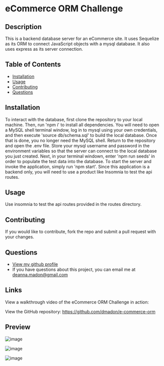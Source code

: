 
  
  # eCommerce ORM Challenge 

  ## Description
  This is a backend database server for an eCommerce site. It uses Sequelize as its ORM to connect JavaScript objects with a mysql database. It also uses express as its server connection.

  ## Table of Contents

  * [Installation](#installation)
  * [Usage](#usage)
  * [Contributing](#contributing)
  * [Questions](#questions)

  ## Installation
  To interact with the database, first clone the repository to your local machine. Then, run 'npm i' to install all dependencies. You will need to open a MySQL shell terminal window, log in to mysql using your own credentials, and then execute 'source db/schema.sql' to build the local database. Once that is done, you no longer need the MySQL  shell. Return to the repository and open the .env file. Store your mysql username and password in the environment variables so that the server can connect to the local database you just created. Next, in your terminal windown, enter 'npm run seeds' in order to populate the test data into the database. To start the server and invoke the application, simply run 'npm start'. Since this application is a backend only, you will need to use a product like Insomnia to test the api routes.

  ## Usage
  Use insomnia to test the api routes provided in the routes directory.

  ## Contributing
  If you would like to contribute, fork the repo and submit a pull request with your changes.

  ## Questions
  * [View my github profile](https://github.com/dmadon)
  * If you have questions about this project, you can email me at deanna.madon@gmail.com

  ## Links
  View a walkthrough video of the eCommerce ORM Challenge in action:

  View the GitHub repository: https://github.com/dmadon/e-commerce-orm

  ## Preview
  
  ![image](https://user-images.githubusercontent.com/99852346/185823917-1db61a35-e521-40f2-abd8-a57f83c87e81.png)
  
  ![image](https://user-images.githubusercontent.com/99852346/185824010-e252ecd0-c9c9-439a-a1ae-9ef323e24575.png)
  
  ![image](https://user-images.githubusercontent.com/99852346/185824068-fb90eec8-9136-4ebb-b5ba-cea3bfa78560.png)




